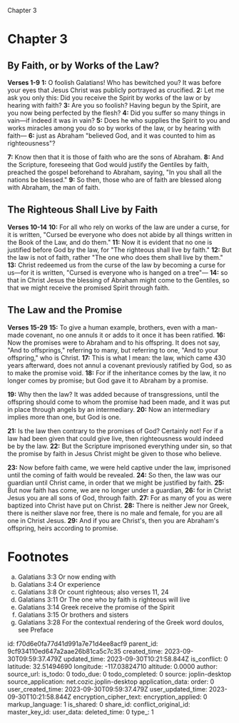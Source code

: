 Chapter 3

# Chapter 3
## By Faith, or by Works of the Law?
**Verses 1-9**
**1:** O foolish Galatians! Who has bewitched you? It was before your eyes that Jesus Christ was publicly portrayed as crucified.
**2:** Let me ask you only this: Did you receive the Spirit by works of the law or by hearing with faith?
**3:** Are you so foolish? Having begun by the Spirit, are you now being perfected by the flesh?
**4:** Did you suffer so many things in vain—if indeed it was in vain?
**5:** Does he who supplies the Spirit to you and works miracles among you do so by works of the law, or by hearing with faith—
**6:** just as Abraham "believed God, and it was counted to him as righteousness"?

**7:** Know then that it is those of faith who are the sons of Abraham.
**8:** And the Scripture, foreseeing that God would justify the Gentiles by faith, preached the gospel beforehand to Abraham, saying, "In you shall all the nations be blessed."
**9:** So then, those who are of faith are blessed along with Abraham, the man of faith.

## The Righteous Shall Live by Faith
**Verses 10-14**
**10:** For all who rely on works of the law are under a curse, for it is written, "Cursed be everyone who does not abide by all things written in the Book of the Law, and do them."
**11:** Now it is evident that no one is justified before God by the law, for "The righteous shall live by faith."
**12:** But the law is not of faith, rather "The one who does them shall live by them."
**13:** Christ redeemed us from the curse of the law by becoming a curse for us—for it is written, "Cursed is everyone who is hanged on a tree"—
**14:** so that in Christ Jesus the blessing of Abraham might come to the Gentiles, so that we might receive the promised Spirit through faith.

## The Law and the Promise
**Verses 15-29**
**15:** To give a human example, brothers, even with a man-made covenant, no one annuls it or adds to it once it has been ratified.
**16:** Now the promises were to Abraham and to his offspring. It does not say, "And to offsprings," referring to many, but referring to one, "And to your offspring," who is Christ.
**17:** This is what I mean: the law, which came 430 years afterward, does not annul a covenant previously ratified by God, so as to make the promise void.
**18:** For if the inheritance comes by the law, it no longer comes by promise; but God gave it to Abraham by a promise.

**19:** Why then the law? It was added because of transgressions, until the offspring should come to whom the promise had been made, and it was put in place through angels by an intermediary.
**20:** Now an intermediary implies more than one, but God is one.

**21:** Is the law then contrary to the promises of God? Certainly not! For if a law had been given that could give live, then righteousness would indeed be by the law.
**22:** But the Scripture imprisoned everything under sin, so that the promise by faith in Jesus Christ might be given to those who believe.

**23:** Now before faith came, we were held captive under the law, imprisoned until the coming of faith would be revealed.
**24:** So then, the law was our guardian until Christ came, in order that we might be justified by faith.
**25:** But now faith has come, we are no longer under a guardian,
**26:** for in Christ Jesus you are all sons of God, through faith.
**27:** For as many of you as were baptized into Christ have put on Christ.
**28:** There is neither Jew nor Greek, there is neither slave nor free, there is no male and female, for you are all one in Christ Jesus.
**29:** And if you are Christ's, then you are Abraham's offspring, heirs according to promise.

# Footnotes
<ol type='a'>
	<li>Galatians 3:3 Or now ending with</li>
	<li>Galatians 3:4 Or experience</li>
	<li>Galatians 3:8 Or count righteous; also verses 11, 24</li>
	<li>Galatians 3:11 Or The one who by faith is righteous will live</li>
	<li>Galatians 3:14 Greek receive the promise of the Spirit</li>
	<li>Galatians 3:15 Or brothers and sisters</li>
	<li>Galatians 3:28 For the contextual rendering of the Greek word doulos, see Preface</li>
</ol>


id: f70d6e0fa77d41d991a7e71d4ee8acf9
parent_id: 9cf934110ed647a2aae26b81ca5c7c35
created_time: 2023-09-30T09:59:37.479Z
updated_time: 2023-09-30T10:21:58.844Z
is_conflict: 0
latitude: 32.51494690
longitude: -117.03824710
altitude: 0.0000
author: 
source_url: 
is_todo: 0
todo_due: 0
todo_completed: 0
source: joplin-desktop
source_application: net.cozic.joplin-desktop
application_data: 
order: 0
user_created_time: 2023-09-30T09:59:37.479Z
user_updated_time: 2023-09-30T10:21:58.844Z
encryption_cipher_text: 
encryption_applied: 0
markup_language: 1
is_shared: 0
share_id: 
conflict_original_id: 
master_key_id: 
user_data: 
deleted_time: 0
type_: 1